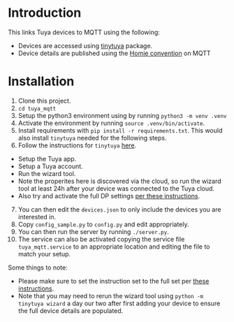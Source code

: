 # Introduction

This links Tuya devices to MQTT using the following:

* Devices are accessed using [tinytuya](https://pypi.org/project/tinytuya/) package.
* Device details are published using the [Homie convention](https://homieiot.github.io/) on MQTT

# Installation

1. Clone this project.
2. `cd tuya_mqtt`
3. Setup the python3 environment using by running `python3 -m venv .venv`
4. Activate the environment by running `source .venv/bin/activate`.
5. Install requirements with `pip install -r requirements.txt`.  This would also install `tinytuya` needed for the following steps.
6. Follow the instructions for `tinytuya` [here](https://pypi.org/project/tinytuya/).
  * Setup the Tuya app.
  * Setup a Tuya account.
  * Run the wizard tool.
  * Note the properites here is discovered via the cloud, so run the wizard tool at least 24h after your device was connected to the Tuya cloud.
  * Also try and activate the full DP settings [per these instructions](https://github.com/jasonacox/tinytuya/blob/master/DP_Mapping.md). 
7. You can then edit the `devices.json` to only include the devices you are interested in.
8.  Copy `config_sample.py` to `config.py` and edit appropriately.
9. You can then run the server by running `./server.py`.
10. The service can also be activated copying the service file `tuya_mqtt.service` to an appropriate location and editing the file to match your setup.

Some things to note:

* Please make sure to set the instruction set to the full set per [these instructions](https://github.com/jasonacox/tinytuya/blob/master/DP_Mapping.md).
* Note that you may need to rerun the wizard tool using `python -m tinytuya wizard` a day our two after first adding your device to ensure the full device details are populated.
